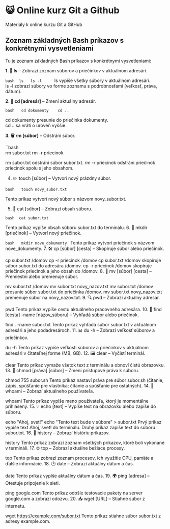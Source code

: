 # 😺 Online kurz Git a Github
Materiály k online kurzu Git a GitHub


## Zoznam základných Bash príkazov s konkrétnymi vysvetleniami

Tu je zoznam základných Bash príkazov s konkrétnymi vysvetleniami:

**1. 📂 ls** – Zobrazí zoznam súborov a priečinkov v aktuálnom adresári.
 
``bash 
ls  
ls -l    
``
ls vypíše všetky súbory v aktuálnom adresári.  
ls -l zobrazí súbory vo forme zoznamu s podrobnosťami (veľkosť, práva, dátum).  

**2. 📁 cd [adresár]** – Zmení aktuálny adresár.  

``bash  
cd dokumenty   
cd ..  
``

cd dokumenty presunie do priečinka dokumenty.  
cd .. sa vráti o úroveň vyššie.  

**3. 🗑️ rm [súbor]** – Odstráni súbor.

``bash  
rm subor.txt
rm -r priecinok


rm subor.txt odstráni súbor subor.txt.
rm -r priecinok odstráni priečinok priecinok spolu s jeho obsahom.

4. ✏️ touch [súbor] – Vytvorí nový prázdny súbor.

``bash  
touch novy_subor.txt
``

Tento príkaz vytvorí nový súbor s názvom novy_subor.txt.


5. 📝 cat [súbor] – Zobrazí obsah súboru.

``bash 
cat subor.txt
``

Tento príkaz vypíše obsah súboru subor.txt do terminálu.
6. 📑 mkdir [priečinok] – Vytvorí nový priečinok.

``bash  
mkdir nove_dokumenty
``
Tento príkaz vytvorí priečinok s názvom nove_dokumenty.
7. 🛠️ cp [súbor] [cesta] – Skopíruje súbor alebo priečinok.
 
cp subor.txt /domov
cp -r priecinok /domov
cp subor.txt /domov skopíruje súbor subor.txt do adresára /domov.
cp -r priecinok /domov skopíruje priečinok priecinok a jeho obsah do /domov.
8. 🔄 mv [súbor] [cesta] – Premiestni alebo premenuje súbor.
 
mv subor.txt /domov
mv subor.txt novy_nazov.txt
mv subor.txt /domov presunie súbor subor.txt do priečinka /domov.
mv subor.txt novy_nazov.txt premenuje súbor na novy_nazov.txt.
9. 🔍 pwd – Zobrazí aktuálny adresár.
 
pwd
Tento príkaz vypíše cestu aktuálneho pracovného adresára.
10. 🔎 find [cesta] -name [názov_súboru] – Vyhľadá súbor alebo priečinok.
 
find . -name subor.txt
Tento príkaz vyhľadá súbor subor.txt v aktuálnom adresári a jeho podadresároch.
11. 📊 du -h – Zobrazí veľkosť súborov a priečinkov.
 
du -h
Tento príkaz vypíše veľkosti súborov a priečinkov v aktuálnom adresári v čitateľnej forme (MB, GB).
12. 🖼️ clear – Vyčistí terminál.
 
clear
Tento príkaz vymaže všetok text z terminálu a obnoví čistú obrazovku.
13. 🔐 chmod [práva] [súbor] – Zmení prístupové práva k súboru.
 
chmod 755 subor.sh
Tento príkaz nastaví práva pre súbor subor.sh (čítanie, zápis, spúšťanie pre vlastníka; čítanie a spúšťanie pre ostatných).
14. 🔧 whoami – Zobrazí aktuálneho používateľa.
 
whoami
Tento príkaz vypíše meno používateľa, ktorý je momentálne prihlásený.
15. 💡 echo [text] – Vypíše text na obrazovku alebo zapíše do súboru.
 
echo "Ahoj, svet!"
echo "Tento text bude v súbore" > subor.txt
Prvý príkaz vypíše text Ahoj, svet! do terminálu.
Druhý príkaz zapíše text do súboru subor.txt.
16. 🧹 history – Zobrazí históriu príkazov.
 
history
Tento príkaz zobrazí zoznam všetkých príkazov, ktoré boli vykonané v termináli.
17. ⚙️ top – Zobrazí aktuálne bežiace procesy.
 
top
Tento príkaz zobrazí zoznam procesov, ich využitie CPU, pamäte a ďalšie informácie.
18. 🕒 date – Zobrazí aktuálny dátum a čas.
 
date
Tento príkaz vypíše aktuálny dátum a čas.
19. 🌍 ping [adresa] – Otestuje pripojenie k sieti.
 
ping google.com
Tento príkaz odošle testovacie pakety na server google.com a zobrazí odozvu.
20. 📥 wget [URL] – Stiahne súbor z internetu.
 
wget https://example.com/subor.txt
Tento príkaz stiahne súbor subor.txt z adresy example.com.

